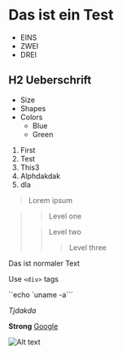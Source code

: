 # Das ist ein Test

- EINS
- ZWEI
- DREI

## H2 Ueberschrift

* Size
* Shapes
* Colors
  * Blue
  * Green


1. First
2. Test
3. This3
  1. Alphdakdak
  2. dla

> Lorem ipsum

> > Level one
> 
> > Level two
> > 
> > > Level three

Das ist normaler Text

Use `<div>` tags

``echo `uname -a```

*Tjdakda*

**Strong**
[Google](http://google.com/ "Search")

![Alt text](/path/to/img.jpg)
